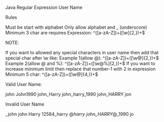 Java Regular Expression User Name

Rules

Must be start with alphabet
Only allow alphabet and _ (underscore)
Minimum 3 char are requires
Expression: ^([a-zA-Z])+([\w]{2,})+$

NOTE:

If you want to allowed any special characters in user name then add that special char after \w like:
Example 1(allow @): ^([a-zA-Z])+([\w@]{2,})+$
Example 2(allow @ and %): ^([a-zA-Z])+([\w@%]{2,})+$
If you want to increase minimum limit then replace that number-1 with 2 in expression
Minimum 5 char: ^([a-zA-Z])+([\w@]{4,})+$

Valid User Name:

john
John1990
john_Harry
john_harry_1990
john_HARRY
jon

Invalid User Name

_john
john Harry
12584_harry
@_harry
john_HARRY_@_1990
jo
